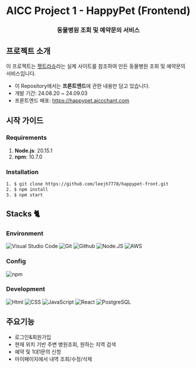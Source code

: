 <h1 align="center">AICC Project 1 - HappyPet (Frontend)</h1>
<h3 align="center">동물병원 조회 및 예약문의 서비스</h3>

## 프로젝트 소개

이 프로젝트는 [펫트라슈](https://www.petraschu.com/)라는 실제 사이트를 참조하여 만든 동물병원 조회 및 예약문의 서비스입니다.

- 이 Repository에서는 **프론트엔드**에 관한 내용만 담고 있습니다.
- 개발 기간: 24.08.20 ~ 24.09.03
- 프론트엔드 배포: <https://happypet.aiccchant.com>

## 시작 가이드

### Requirements

1. **Node.js**: 20.15.1
2. **npm**: 10.7.0

### Installation

```bash
1. $ git clone https://github.com/leejh7778/happypet-front.git
2. $ npm install
3. $ npm start
```

## Stacks 🐈


### Environment
![Visual Studio Code](https://img.shields.io/badge/Visual%20Studio%20Code-007ACC?style=for-the-badge&logo=Visual%20Studio%20Code&logoColor=white)
![Git](https://img.shields.io/badge/Git-F05032?style=for-the-badge&logo=Git&logoColor=white)
![Github](https://img.shields.io/badge/GitHub-181717?style=for-the-badge&logo=GitHub&logoColor=white)
![Node.JS](https://img.shields.io/badge/node.js-339933?style=for-the-badge&logo=Node.js&logoColor=white")
![AWS](https://img.shields.io/badge/amazonaws-232F3E?style=for-the-badge&logo=amazonaws&logoColor=white")

### Config
![npm](https://img.shields.io/badge/npm-CB3837?style=for-the-badge&logo=npm&logoColor=white)

### Development
![Html](https://img.shields.io/badge/html5-E34F26?style=for-the-badge&logo=html5&logoColor=white)
![CSS](https://img.shields.io/badge/css-1572B6?style=for-the-badge&logo=css3&logoColor=white")
![JavaScript](https://img.shields.io/badge/JavaScript-F7DF1E?style=for-the-badge&logo=Javascript&logoColor=white)
![React](https://img.shields.io/badge/React-20232A?style=for-the-badge&logo=react&logoColor=61DAFB)
![PostgreSQL](https://img.shields.io/badge/postgresql-4169e1?style=for-the-badge&logo=postgresql&logoColor=white)


## 주요기능

- 로그인&회원가입
- 현재 위치 기반 주변 병원조회, 원하는 지역 검색
- 예약 및 1대1문의 신청
- 마이페이지에서 내역 조회/수정/삭제
